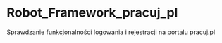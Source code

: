 # Robot_Framework_pracuj_pl
Sprawdzanie funkcjonalności logowania i rejestracji na portalu pracuj.pl
